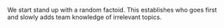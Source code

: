 We start stand up with a random factoid. This establishes who goes first and
slowly adds team knowledge of irrelevant topics.
